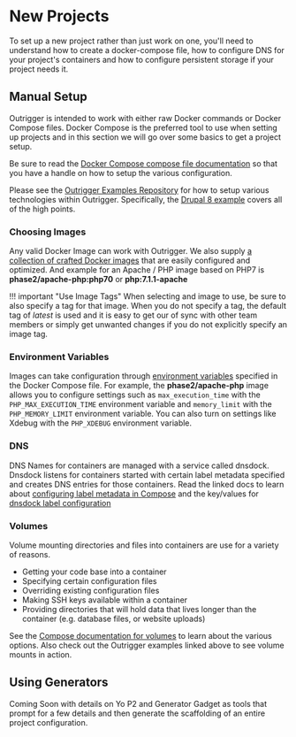 # New Projects

To set up a new project rather than just work on one, you'll need to understand how to create a 
docker-compose file, how to configure DNS for your project's containers and how to configure 
persistent storage if your project needs it.

## Manual Setup

Outrigger is intended to work with either raw Docker commands or Docker Compose files. Docker
Compose is the preferred tool to use when setting up projects and in this section we will go
over some basics to get a project setup.

Be sure to read the [Docker Compose compose file documentation](https://docs.docker.com/compose/compose-file/)
so that you have a handle on how to setup the various configuration.

Please see the [Outrigger Examples Repository](https://github.com/phase2/outrigger-examples) for 
how to setup various technologies within Outrigger.  Specifically, the 
[Drupal 8 example](https://github.com/phase2/outrigger-examples/tree/master/drupal8) covers all
of the high points.

### Choosing Images

Any valid Docker Image can work with Outrigger. We also supply [a collection of crafted Docker
images](../project-setup/docker-images.md) that are easily configured and optimized. And example for
an Apache / PHP image based on PHP7 is **phase2/apache-php:php70** or **php:7.1.1-apache**  

!!! important "Use Image Tags"
    When selecting and image to use, be sure to also specify a tag for that image. When you do not
    specify a tag, the default tag of *latest* is used and it is easy to get our of sync with other
    team members or simply get unwanted changes if you do not explicitly specify an image tag.

### Environment Variables

Images can take configuration through [environment variables](https://docs.docker.com/compose/compose-file/#/environment)
specified in the Docker Compose file. For example, the **phase2/apache-php** image allows you to configure settings such 
as `max_execution_time` with the `PHP_MAX_EXECUTION_TIME` environment variable and `memory_limit` with the 
`PHP_MEMORY_LIMIT` environment variable. You can also turn on settings like Xdebug with the `PHP_XDEBUG` environment 
variable.

### DNS

DNS Names for containers are managed with a service called dnsdock.  Dnsdock listens for containers started with certain 
label metadata specified and creates DNS entries for those containers. Read the linked docs to learn about 
[configuring label metadata in Compose](https://docs.docker.com/compose/compose-file/#/labels-1) and the key/values for 
[dnsdock label configuration](https://github.com/aacebedo/dnsdock#overrides-with-docker-labels)

### Volumes

Volume mounting directories and files into containers are use for a variety of reasons.

* Getting your code base into a container
* Specifying certain configuration files
* Overriding existing configuration files
* Making SSH keys available within a container
* Providing directories that will hold data that lives longer than the container (e.g. database files, or website uploads)

See the [Compose documentation for volumes](https://docs.docker.com/compose/compose-file/#/volumes-volumedriver) to learn
about the various options. Also check out the Outrigger examples linked above to see volume mounts in action.

## Using Generators

Coming Soon with details on Yo P2 and Generator Gadget as tools that prompt for a few details and then generate the 
scaffolding of an entire project configuration.